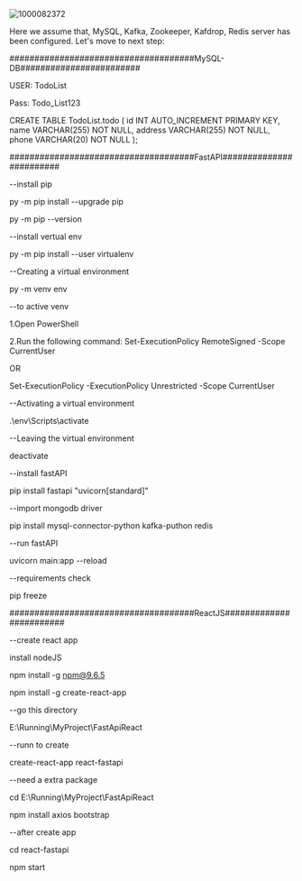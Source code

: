 ![1000082372](https://github.com/MdAhosanHabib/Redis-Kafka-FastAPI-React/assets/43145662/d0f1fd2b-4b4c-46ef-9900-b2fad0c58525)


Here we assume that, MySQL, Kafka, Zookeeper, Kafdrop, Redis server has been configured. Let's move to next step:

#####################################MySQL-DB########################

USER: TodoList

Pass: Todo_List123


CREATE TABLE TodoList.todo (
    id INT AUTO_INCREMENT PRIMARY KEY,
    name VARCHAR(255) NOT NULL,
    address VARCHAR(255) NOT NULL,
    phone VARCHAR(20) NOT NULL
);


#####################################FastAPI########################

--install pip

py -m pip install --upgrade pip

py -m pip --version


--install vertual env

py -m pip install --user virtualenv


--Creating a virtual environment

py -m venv env


--to active venv

1.Open PowerShell

2.Run the following command: Set-ExecutionPolicy RemoteSigned -Scope CurrentUser 

OR 

Set-ExecutionPolicy -ExecutionPolicy Unrestricted -Scope CurrentUser


--Activating a virtual environment

.\env\Scripts\activate


--Leaving the virtual environment

deactivate

--install fastAPI

pip install fastapi "uvicorn[standard]"


--import mongodb driver

pip install mysql-connector-python kafka-puthon redis 


--run fastAPI

uvicorn main:app --reload


--requirements check

pip freeze


#####################################ReactJS########################

--create react app

install nodeJS

npm install -g npm@9.6.5

npm install -g create-react-app


--go this directory

E:\Running\MyProject\FastApiReact


--runn to create

create-react-app react-fastapi


--need a extra package

cd E:\Running\MyProject\FastApiReact

npm install axios bootstrap


--after create app

cd react-fastapi

npm start
